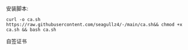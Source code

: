 安装脚本:
```
curl -o ca.sh https://raw.githubusercontent.com/seagullz4/-/main/ca.sh&& chmod +x ca.sh && bash ca.sh
```
自签证书
